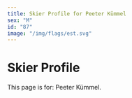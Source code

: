 ```yaml
---
title: Skier Profile for Peeter Kümmel
sex: "M"
id: "87"
image: "/img/flags/est.svg" 
---
```


# Skier Profile

This page is for: Peeter Kümmel.
    